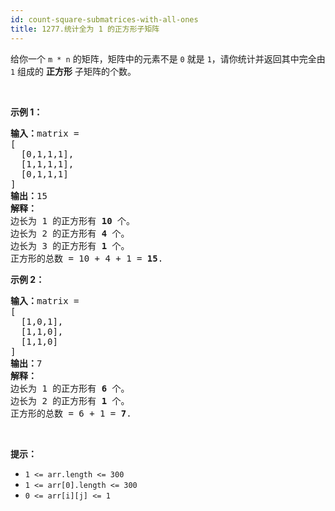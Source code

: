 ```yaml
---
id: count-square-submatrices-with-all-ones
title: 1277.统计全为 1 的正方形子矩阵
---
```

给你一个 <code>m * n</code> 的矩阵，矩阵中的元素不是 <code>0</code> 就是 <code>1</code>，请你统计并返回其中完全由 <code>1</code> 组成的 **正方形** 子矩阵的个数。

 

**示例 1：**


<pre><strong>输入：</strong>matrix =<br/>[<br/>  [0,1,1,1],<br/>  [1,1,1,1],<br/>  [0,1,1,1]<br/>]<br/><strong>输出：</strong>15<br/><strong>解释：</strong> <br/>边长为 1 的正方形有 <strong>10</strong> 个。<br/>边长为 2 的正方形有 <strong>4</strong> 个。<br/>边长为 3 的正方形有 <strong>1</strong> 个。<br/>正方形的总数 = 10 + 4 + 1 = <strong>15</strong>.<br/></pre>

**示例 2：**


<pre><strong>输入：</strong>matrix = <br/>[<br/>  [1,0,1],<br/>  [1,1,0],<br/>  [1,1,0]<br/>]<br/><strong>输出：</strong>7<br/><strong>解释：</strong><br/>边长为 1 的正方形有 <strong>6</strong> 个。 <br/>边长为 2 的正方形有 <strong>1</strong> 个。<br/>正方形的总数 = 6 + 1 = <strong>7</strong>.<br/></pre>

 

**提示：**


- <code>1 &lt;= arr.length &lt;= 300</code>
- <code>1 &lt;= arr[0].length &lt;= 300</code>
- <code>0 &lt;= arr[i][j] &lt;= 1</code>
